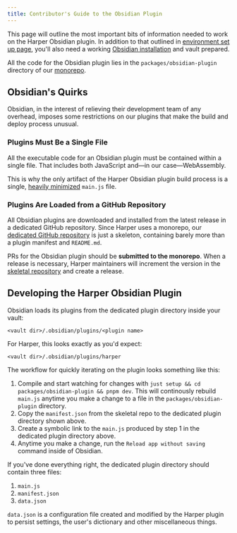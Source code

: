 ```yaml
---
title: Contributor's Guide to the Obsidian Plugin
---
```


This page will outline the most important bits of information needed to work on the Harper Obsidian plugin.
In addition to that outlined in [environment set up page](./environment), you'll also need a working [Obsidian installation](https://obsidian.md/) and vault prepared.

All the code for the Obsidian plugin lies in the `packages/obsidian-plugin` directory of our [monorepo](https://github.com/automattic/harper).

## Obsidian's Quirks

Obsidian, in the interest of relieving their development team of any overhead, imposes some restrictions on our plugins that make the build and deploy process unusual.

### Plugins Must Be a Single File

All the executable code for an Obsidian plugin must be contained within a single file.
That includes both JavaScript and—in our case—WebAssembly.

This is why the only artifact of the Harper Obsidian plugin build process is a single, [heavily minimized](https://www.cloudflare.com/learning/performance/why-minify-javascript-code/) `main.js` file.

### Plugins Are Loaded from a GitHub Repository

All Obsidian plugins are downloaded and installed from the latest release in a dedicated GitHub repository.
Since Harper uses a monorepo, our [dedicated GitHub repository](https://github.com/Automattic/harper-obsidian-plugin) is just a skeleton, containing barely more than a plugin manifest and `README.md`.

PRs for the Obsidian plugin should be __submitted to the monorepo__.
When a release is necessary, Harper maintainers will increment the version in the [skeletal repository](https://github.com/Automattic/harper-obsidian-plugin) and create a release.

## Developing the Harper Obsidian Plugin

Obsidian loads its plugins from the dedicated plugin directory inside your vault:

```
<vault dir>/.obsidian/plugins/<plugin name>
```

For Harper, this looks exactly as you'd expect:

```
<vault dir>/.obsidian/plugins/harper
```

The workflow for quickly iterating on the plugin looks something like this:

1. Compile and start watching for changes with `just setup && cd packages/obsidian-plugin && pnpm dev`.
   This will continously rebuild `main.js` anytime you make a change to a file in the `packages/obsidian-plugin` directory.
2. Copy the `manifest.json` from the skeletal repo to the dedicated plugin directory shown above.
3. Create a symbolic link to the `main.js` produced by step 1 in the dedicated plugin directory above.
4. Anytime you make a change, run the `Reload app without saving` command inside of Obsidian.

If you've done everything right, the dedicated plugin directory should contain three files:

1. `main.js`
2. `manifest.json`
3. `data.json` 

`data.json` is a configuration file created and modified by the Harper plugin to persist settings, the user's dictionary and other miscellaneous things.
